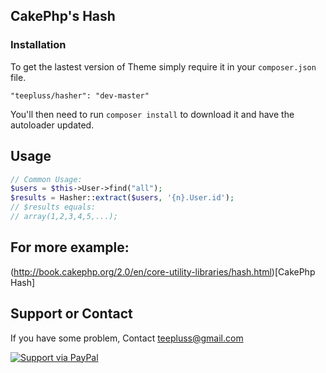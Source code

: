 ## CakePhp's Hash

### Installation

To get the lastest version of Theme simply require it in your `composer.json` file.

~~~
"teepluss/hasher": "dev-master"
~~~

You'll then need to run `composer install` to download it and have the autoloader updated.

## Usage

~~~php
// Common Usage:
$users = $this->User->find("all");
$results = Hasher::extract($users, '{n}.User.id');
// $results equals:
// array(1,2,3,4,5,...);
~~~

## For more example:
(http://book.cakephp.org/2.0/en/core-utility-libraries/hash.html)[CakePhp Hash]


## Support or Contact

If you have some problem, Contact teepluss@gmail.com


[![Support via PayPal](https://rawgithub.com/chris---/Donation-Badges/master/paypal.jpeg)](https://www.paypal.com/cgi-bin/webscr?cmd=_s-xclick&hosted_button_id=9GEC8J7FAG6JA)